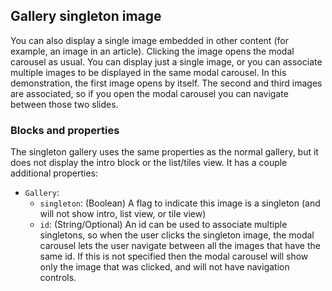 ## Gallery singleton image

You can also display a single image embedded in other content (for example, an image in an article).
Clicking the image opens the modal carousel as usual. You can display just a single image, or you can associate multiple
images to be displayed in the same modal carousel. In this demonstration, the first image opens by itself.
The second and third images are associated, so if you open the modal carousel you can navigate between those two slides.

### Blocks and properties
The singleton gallery uses the same properties as the normal gallery, but it does not display the intro block
or the list/tiles view. It has a couple additional properties:
* `Gallery`:
    * `singleton`: (Boolean) A flag to indicate this image is a singleton (and will not show intro, list view, or tile view)
    * `id`: (String/Optional) An id can be used to associate multiple singletons, so when the user clicks the singleton image,
    the modal carousel lets the user navigate between all the images that have the same id. If this is not specified
    then the modal carousel will show only the image that was clicked, and will not have navigation controls.
 
